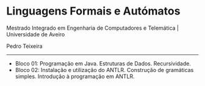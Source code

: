 # Linguagens Formais e Autómatos
Mestrado Integrado em Engenharia de Computadores e Telemática | Universidade de Aveiro

Pedro Teixeira

----------------
  - Bloco 01: Programação em Java. Estruturas de Dados. Recursividade.
  - Bloco 02: Instalação e utilização do ANTLR. Construção de gramáticas simples. Introdução à programação em ANTLR.

